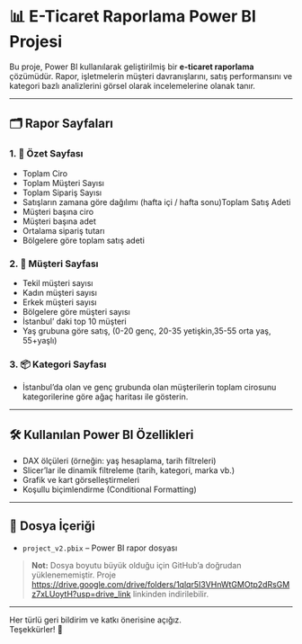 # 📊 E-Ticaret Raporlama Power BI Projesi

Bu proje, Power BI kullanılarak geliştirilmiş bir **e-ticaret raporlama** çözümüdür. Rapor, işletmelerin müşteri davranışlarını, satış performansını ve kategori bazlı analizlerini görsel olarak incelemelerine olanak tanır.

---

## 🗂️ Rapor Sayfaları

### 1. 📄 Özet Sayfası
- Toplam Ciro
- Toplam Müşteri Sayısı
- Toplam Sipariş Sayısı
- Satışların zamana göre dağılımı (hafta içi / hafta sonu)Toplam Satış Adeti
- Müşteri başına ciro
- Müşteri başına adet
- Ortalama sipariş tutarı
- Bölgelere göre toplam satış adeti

### 2. 👥 Müşteri Sayfası
- Tekil müşteri sayısı
- Kadın müşteri sayısı
- Erkek müşteri sayısı
- Bölgelere göre müşteri sayısı
- İstanbul’ daki top 10 müşteri 
- Yaş grubuna göre satış, (0-20 genç, 20-35 yetişkin,35-55 orta yaş, 55+yaşlı)

### 3. 📦 Kategori Sayfası
- İstanbul’da olan ve genç grubunda olan müşterilerin toplam cirosunu kategorilerine göre ağaç haritası ile gösterin. 
---

## 🛠️ Kullanılan Power BI Özellikleri

- DAX ölçüleri (örneğin: yaş hesaplama, tarih filtreleri)
- Slicer’lar ile dinamik filtreleme (tarih, kategori, marka vb.)
- Grafik ve kart görselleştirmeleri
- Koşullu biçimlendirme (Conditional Formatting)

---

## 📁 Dosya İçeriği

- `project_v2.pbix` – Power BI rapor dosyası  
> **Not:** Dosya boyutu büyük olduğu için GitHub’a doğrudan yüklenememiştir. Proje https://drive.google.com/drive/folders/1qlqr5I3VHnWtGMOtp2dRsGMz7xLUoytH?usp=drive_link linkinden indirilebilir.

---

Her türlü geri bildirim ve katkı önerisine açığız.  
Teşekkürler! 🙌
